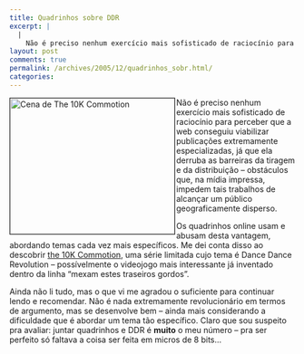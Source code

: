 ```yaml
---
title: Quadrinhos sobre DDR
excerpt: |
  |
    Não é preciso nenhum exercício mais sofisticado de raciocínio para perceber que a web conseguiu viabilizar publicações extremamente especializadas, já que ela derruba as barreiras da tiragem e da distribuição - obstáculos que, na mídia impressa, impedem tais trabalhos de...
layout: post
comments: true
permalink: /archives/2005/12/quadrinhos_sobr.html/
categories:
---
```

<img title="Cena de The 10K Commotion" src="//chester.me/archives/img/10k.jpg" width="290" height="240" border="1" align="left" style="margin-right:2px" />Não é preciso nenhum exercício mais sofisticado de raciocínio para perceber que a web conseguiu viabilizar publicações extremamente especializadas, já que ela derruba as barreiras da tiragem e da distribuição &#8211; obstáculos que, na mídia impressa, impedem tais trabalhos de alcançar um público geograficamente disperso.

Os quadrinhos online usam e abusam desta vantagem, abordando temas cada vez mais específicos. Me dei conta disso ao descobrir [the 10K Commotion][1], uma série limitada cujo tema é Dance Dance Revolution &#8211; possívelmente o videojogo mais interessante já inventado dentro da linha &#8220;mexam estes traseiros gordos&#8221;.

Ainda não li tudo, mas o que vi me agradou o suficiente para continuar lendo e recomendar. Não é nada extremamente revolucionário em termos de argumento, mas se desenvolve bem &#8211; ainda mais considerando a dificuldade que é abordar um tema tão específico. Claro que sou suspeito pra avaliar: juntar quadrinhos e DDR é **muito** o meu número &#8211; pra ser perfeito só faltava a coisa ser feita em micros de 8 bits&#8230;

 [1]: http://10kcommotion.com/
